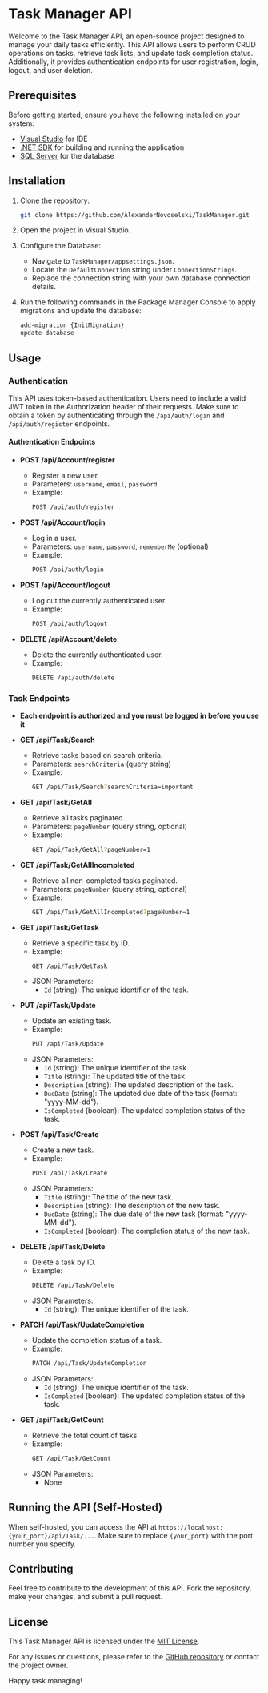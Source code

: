# Task Manager API

Welcome to the Task Manager API, an open-source project designed to manage your daily tasks efficiently. This API allows users to perform CRUD operations on tasks, retrieve task lists, and update task completion status. Additionally, it provides authentication endpoints for user registration, login, logout, and user deletion.

## Prerequisites
Before getting started, ensure you have the following installed on your system:
- [Visual Studio](https://visualstudio.microsoft.com/) for IDE
- [.NET SDK](https://dotnet.microsoft.com/download) for building and running the application
- [SQL Server](https://www.microsoft.com/en-us/sql-server/sql-server-downloads) for the database

## Installation
1. Clone the repository:
    ```bash
    git clone https://github.com/AlexanderNovoselski/TaskManager.git
    ```

2. Open the project in Visual Studio.

3. Configure the Database:
    - Navigate to `TaskManager/appsettings.json`.
    - Locate the `DefaultConnection` string under `ConnectionStrings`.
    - Replace the connection string with your own database connection details.
  
4. Run the following commands in the Package Manager Console to apply migrations and update the database:
    ```bash
    add-migration {InitMigration}
    update-database
    ```

## Usage

### Authentication
This API uses token-based authentication. Users need to include a valid JWT token in the Authorization header of their requests. Make sure to obtain a token by authenticating through the `/api/auth/login` and `/api/auth/register` endpoints.

#### Authentication Endpoints

- **POST /api/Account/register**
  - Register a new user.
  - Parameters: `username`, `email`, `password`
  - Example:
    ```bash
    POST /api/auth/register
    ```

- **POST /api/Account/login**
  - Log in a user.
  - Parameters: `username`, `password`, `rememberMe` (optional)
  - Example:
    ```bash
    POST /api/auth/login
    ```

- **POST /api/Account/logout**
  - Log out the currently authenticated user.
  - Example:
    ```bash
    POST /api/auth/logout
    ```

- **DELETE /api/Account/delete**
  - Delete the currently authenticated user.
  - Example:
    ```bash
    DELETE /api/auth/delete
    ```

### Task Endpoints

- **Each endpoint is authorized and you must be logged in before you use it**

- **GET /api/Task/Search**
    - Retrieve tasks based on search criteria.
    - Parameters: `searchCriteria` (query string)
    - Example:
      ```bash
      GET /api/Task/Search?searchCriteria=important
      ```

- **GET /api/Task/GetAll**
    - Retrieve all tasks paginated.
    - Parameters: `pageNumber` (query string, optional)
    - Example:
      ```bash
      GET /api/Task/GetAll?pageNumber=1
      ```

- **GET /api/Task/GetAllIncompleted**
    - Retrieve all non-completed tasks paginated.
    - Parameters: `pageNumber` (query string, optional)
    - Example:
      ```bash
      GET /api/Task/GetAllIncompleted?pageNumber=1
      ```

- **GET /api/Task/GetTask**
    - Retrieve a specific task by ID.
    - Example:
      ```bash
      GET /api/Task/GetTask
      ```
    - JSON Parameters:
      - `Id` (string): The unique identifier of the task.

- **PUT /api/Task/Update**
    - Update an existing task.
    - Example:
      ```bash
      PUT /api/Task/Update
      ```
    - JSON Parameters:
      - `Id` (string): The unique identifier of the task.
      - `Title` (string): The updated title of the task.
      - `Description` (string): The updated description of the task.
      - `DueDate` (string): The updated due date of the task (format: "yyyy-MM-dd").
      - `IsCompleted` (boolean): The updated completion status of the task.

- **POST /api/Task/Create**
    - Create a new task.
    - Example:
      ```bash
      POST /api/Task/Create
      ```
    - JSON Parameters:
      - `Title` (string): The title of the new task.
      - `Description` (string): The description of the new task.
      - `DueDate` (string): The due date of the new task (format: "yyyy-MM-dd").
      - `IsCompleted` (boolean): The completion status of the new task.

- **DELETE /api/Task/Delete**
    - Delete a task by ID.
    - Example:
      ```bash
      DELETE /api/Task/Delete
      ```
    - JSON Parameters:
      - `Id` (string): The unique identifier of the task.

- **PATCH /api/Task/UpdateCompletion**
    - Update the completion status of a task.
    - Example:
      ```bash
      PATCH /api/Task/UpdateCompletion
      ```
    - JSON Parameters:
      - `Id` (string): The unique identifier of the task.
      - `IsCompleted` (boolean): The updated completion status of the task.

- **GET /api/Task/GetCount**
    - Retrieve the total count of tasks.
    - Example:
      ```bash
      GET /api/Task/GetCount
      ```
    - JSON Parameters:
      - None

## Running the API (Self-Hosted)
When self-hosted, you can access the API at `https://localhost:{your_port}/api/Task/...`. Make sure to replace `{your_port}` with the port number you specify.

## Contributing
Feel free to contribute to the development of this API. Fork the repository, make your changes, and submit a pull request.

## License
This Task Manager API is licensed under the [MIT License](https://github.com/AlexanderNovoselski/TaskManager/blob/main/LICENSE).

For any issues or questions, please refer to the [GitHub repository](https://github.com/AlexanderNovoselski/TaskManager) or contact the project owner.

Happy task managing!
